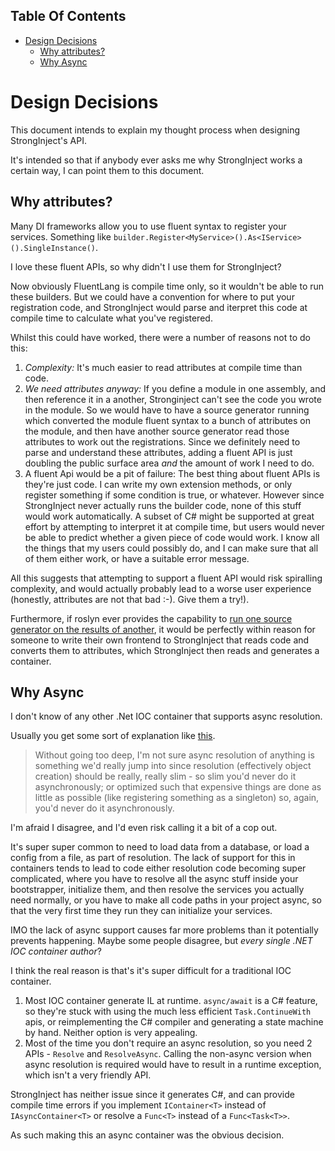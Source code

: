 <!-- START doctoc generated TOC please keep comment here to allow auto update -->
<!-- DON'T EDIT THIS SECTION, INSTEAD RE-RUN doctoc TO UPDATE -->
## Table Of Contents

- [Design Decisions](#design-decisions)
  - [Why attributes?](#why-attributes)
  - [Why Async](#why-async)

<!-- END doctoc generated TOC please keep comment here to allow auto update -->

# Design Decisions

This document intends to explain my thought process when designing StrongInject's API.

It's intended so that if anybody ever asks me why StrongInject works a certain way, I can point them to this document.

## Why attributes?

Many DI frameworks allow you to use fluent syntax to register your services. Something like `builder.Register<MyService>().As<IService>().SingleInstance()`.

I love these fluent APIs, so why didn't I use them for StrongInject?

Now obviously FluentLang is compile time only, so it wouldn't be able to run these builders. But we could have a convention for where to put your registration code, and StrongInject would parse and iterpret this code at compile time to calculate what you've registered.

Whilst this could have worked, there were a number of reasons not to do this:

1. *Complexity:* It's much easier to read attributes at compile time than code.
2. *We need attributes anyway:* If you define a module in one assembly, and then reference it in a another, Stronginject can't see the code you wrote in the module. So we would have to have a source generator running which converted the module fluent syntax to a bunch of attributes on the module, and then have another source generator read those attributes to work out the registrations. Since we definitely need to parse and understand these attributes, adding a fluent API is just doubling the public surface area *and* the amount of work I need to do.
3. A fluent Api would be a pit of failure: The best thing about fluent APIs is they're just code. I can write my own extension methods, or only register something if some condition is true, or whatever. However since StrongInject never actually runs the builder code, none of this stuff would work automatically. A subset of C# might be supported at great effort by attempting to interpret it at compile time, but users would never be able to predict whether a given piece of code would work. I know all the things that my users could possibly do, and I can make sure that all of them either work, or have a suitable error message.

All this suggests that attempting to support a fluent API would risk spiralling complexity, and would actually probably lead to a worse user experience (honestly, attributes are not that bad :-). Give them a try!).

Furthermore, if roslyn ever provides the capability to [run one source generator on the results of another](https://github.com/dotnet/roslyn/discussions/48358), it would be perfectly within reason for someone to write their own frontend to StrongInject that reads code and converts them to attributes, which StrongInject then reads and generates a container.

## Why Async

I don't know of any other .Net IOC container that supports async resolution.

Usually you get some sort of explanation like [this](https://github.com/autofac/Autofac/issues/751#issuecomment-221132638).

> Without going too deep, I'm not sure async resolution of anything is something we'd really jump into since resolution (effectively object creation) should be really, really slim - so slim you'd never do it asynchronously; or optimized such that expensive things are done as little as possible (like registering something as a singleton) so, again, you'd never do it asynchronously.

I'm afraid I disagree, and I'd even risk calling it a bit of a cop out.

It's super super common to need to load data from a database, or load a config from a file, as part of resolution. The lack of support for this in containers tends to lead to code either resolution code becoming super complicated, where you have to resolve all the async stuff inside your bootstrapper, initialize them, and then resolve the services you actually need normally, or you have to make all code paths in your project async, so that the very first time they run they can initialize your services.

IMO the lack of async support causes far more problems than it potentially prevents happening. Maybe some people disagree, but *every single .NET IOC container author*?

I think the real reason is that's it's super difficult for a traditional IOC container.

1. Most IOC container generate IL at runtime. `async/await` is a C# feature, so they're stuck with using the much less efficient `Task.ContinueWith` apis, or reimplementing the C# compiler and generating a state machine by hand. Neither option is very appealing.
2. Most of the time you don't require an async resolution, so you need 2 APIs - `Resolve` and `ResolveAsync`. Calling the non-async version when async resolution is required would have to result in a runtime exception, which isn't a very friendly API.

StrongInject has neither issue since it generates C#, and can provide compile time errors if you implement `IContainer<T>` instead of `IAsyncContainer<T>` or resolve a `Func<T>` instead of a `Func<Task<T>>`.

As such making this an async container was the obvious decision.
